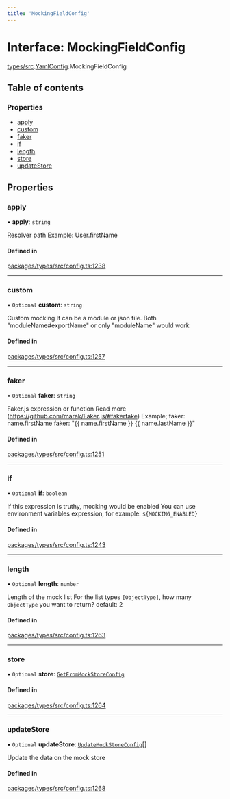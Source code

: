 ```yaml
---
title: 'MockingFieldConfig'
---
```


# Interface: MockingFieldConfig

[types/src](../modules/types_src).[YamlConfig](../modules/types_src.YamlConfig).MockingFieldConfig

## Table of contents

### Properties

- [apply](types_src.YamlConfig.MockingFieldConfig#apply)
- [custom](types_src.YamlConfig.MockingFieldConfig#custom)
- [faker](types_src.YamlConfig.MockingFieldConfig#faker)
- [if](types_src.YamlConfig.MockingFieldConfig#if)
- [length](types_src.YamlConfig.MockingFieldConfig#length)
- [store](types_src.YamlConfig.MockingFieldConfig#store)
- [updateStore](types_src.YamlConfig.MockingFieldConfig#updatestore)

## Properties

### apply

• **apply**: `string`

Resolver path
Example: User.firstName

#### Defined in

[packages/types/src/config.ts:1238](https://github.com/Urigo/graphql-mesh/blob/master/packages/types/src/config.ts#L1238)

___

### custom

• `Optional` **custom**: `string`

Custom mocking
It can be a module or json file.
Both "moduleName#exportName" or only "moduleName" would work

#### Defined in

[packages/types/src/config.ts:1257](https://github.com/Urigo/graphql-mesh/blob/master/packages/types/src/config.ts#L1257)

___

### faker

• `Optional` **faker**: `string`

Faker.js expression or function
Read more (https://github.com/marak/Faker.js/#fakerfake)
Example;
faker: name.firstName
faker: "{{ name.firstName }} {{ name.lastName }}"

#### Defined in

[packages/types/src/config.ts:1251](https://github.com/Urigo/graphql-mesh/blob/master/packages/types/src/config.ts#L1251)

___

### if

• `Optional` **if**: `boolean`

If this expression is truthy, mocking would be enabled
You can use environment variables expression, for example: `${MOCKING_ENABLED}`

#### Defined in

[packages/types/src/config.ts:1243](https://github.com/Urigo/graphql-mesh/blob/master/packages/types/src/config.ts#L1243)

___

### length

• `Optional` **length**: `number`

Length of the mock list
For the list types `[ObjectType]`, how many `ObjectType` you want to return?
default: 2

#### Defined in

[packages/types/src/config.ts:1263](https://github.com/Urigo/graphql-mesh/blob/master/packages/types/src/config.ts#L1263)

___

### store

• `Optional` **store**: [`GetFromMockStoreConfig`](types_src.YamlConfig.GetFromMockStoreConfig)

#### Defined in

[packages/types/src/config.ts:1264](https://github.com/Urigo/graphql-mesh/blob/master/packages/types/src/config.ts#L1264)

___

### updateStore

• `Optional` **updateStore**: [`UpdateMockStoreConfig`](types_src.YamlConfig.UpdateMockStoreConfig)[]

Update the data on the mock store

#### Defined in

[packages/types/src/config.ts:1268](https://github.com/Urigo/graphql-mesh/blob/master/packages/types/src/config.ts#L1268)
